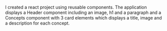 I created a react project using reusable components.
The application displays a Header component including an image, h1 and a paragraph and a Concepts component with 3 card elements which displays a title, image and a description for each concept.
